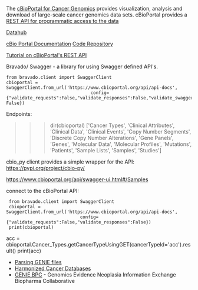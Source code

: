 The [cBioPortal for Cancer Genomics](http://www.cbioportal.org) provides visualization, analysis and download of large-scale cancer genomics data sets. 
cBioPortal provides a [REST API for programmatic access to the data](https://docs.cbioportal.org/web-api-and-clients/)

[Datahub](https://github.com/cBioPortal/datahub)

[cBio Portal Documentation](http://www.cbioportal.org/tutorials)
[Code Repository](https://github.com/cBioPortal/)

[Tutorial on cBioPortal's REST API](https://docs.google.com/presentation/d/12SI8crS3oXvnm0YRIm_IDSvoSjg4ZKXYm-kezahCXRM/edit#slide=id.g8082cf6af9_0_220)

Bravado/ Swagger - a library for using Swagger defined API's.

    from bravado.client import SwaggerClient
    cbioportal = SwaggerClient.from_url('https://www.cbioportal.org/api/api-docs',
                                    config={"validate_requests":False,"validate_responses":False,"validate_swagger_spec": False})
Endpoints:
>>> dir(cbioportal)
['Cancer Types',
 'Clinical Attributes',
 'Clinical Data',
 'Clinical Events',
 'Copy Number Segments',
 'Discrete Copy Number Alterations',
 'Gene Panels',
 'Genes',
 'Molecular Data',
 'Molecular Profiles',
 'Mutations',
 'Patients',
 'Sample Lists',
 'Samples',
 'Studies']
 
 cbio_py client provides a simple wrapper for the API:  https://pypi.org/project/cbio-py/
 
 https://www.cbioportal.org/api/swagger-ui.html#/Samples
 
 connect to the cBioPortal API:
 
     from bravado.client import SwaggerClient
     cbioportal = SwaggerClient.from_url('https://www.cbioportal.org/api/api-docs',
                                config={"validate_requests":False,"validate_responses":False})
     print(cbioportal)

acc = cbioportal.Cancer_Types.getCancerTypeUsingGET(cancerTypeId='acc').result()
print(acc)

+ [Parsing GENIE files](https://github.com/dgmaghini/GENIE)
+ [Harmonized Cancer Databases](https://portal.gdc.cancer.gov/)
+ [GENIE BPC](https://github.com/GENIE-BPC/genieBPC) - Genomics Evidence Neoplasia Information Exchange Biopharma Collaborative 
